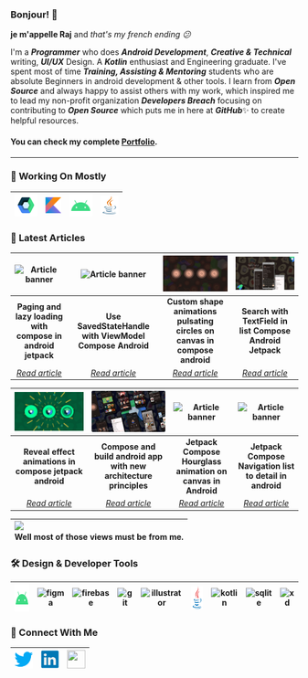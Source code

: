 ### Bonjour! :speech_balloon:
**je m'appelle Raj** and *that's my french ending :confused:*

<!-- ### :unamused: About Me -->
<!-- *Hi !*  -->
I'm a ***Programmer*** who does ***Android Development***, ***Creative & Technical*** writing, ***UI/UX*** Design. A ***Kotlin*** enthusiast and Engineering graduate. I've spent most of time ***Training, Assisting & Mentoring*** students who are absolute Beginners in android development & other tools. I learn from ***Open Source*** and always happy to assist others with my work, which inspired me to lead my non-profit organization ***Developers Breach*** focusing on contributing to ***Open Source*** which puts me in here at ***GitHub***:sparkles: to create helpful resources.
  
#### You can check my complete [Portfolio](https://developersbreach.com/profiles/rajasekhar/).
___
### :musical_note: Working On Mostly  
| <img align="center" src="/Images/compose.png" height="40" width="40"/> | <img align="center" src="/Images/kotlin.png" height="28" width="28"/> | <img align="center" src="/Images/android.png" height="40" width="40"/> | <img align="center" src="/Images/java.png" height="32" width="32"/> |
| :-: | :-: | :-: | :-: |
  
### 📕 Latest Articles<br>

| <img src="https://developersbreach.com/wp-content/uploads/2023/03/Paging-featured-image.png" alt="Article banner" width="600" /> | <img src="https://developersbreach.com/wp-content/uploads/2023/01/SavedStateHandleFeaturedImage.png" alt="Article banner" width="600" /> | <img src="https://github.com/RajashekarRaju/compose-actors/blob/master/assets/custom-animations-blog-preview-image.png" alt="Article banner" width="600" /> | <img src="https://github.com/RajashekarRaju/compose-actors/blob/master/assets/textfield-blog-preview-image.png" alt="Article banner" width="600" /> |
| :-: | :-: | :-: | :-: | 
| **Paging and lazy loading with compose in android jetpack** | **Use SavedStateHandle with ViewModel Compose Android** | **Custom shape animations pulsating circles on canvas in compose android** | **Search with TextField in list Compose Android Jetpack** |
| [*Read article*](https://developersbreach.com/paging-compose-android/) | [*Read article*](https://developersbreach.com/savedstatehandle-viewmodel-android/) | [*Read article*](https://developersbreach.com/custom-shape-animations-pulsating-circles-canvas-compose/) | [*Read article*](https://developersbreach.com/search-with-textfield-list-compose/) |
  
| <img src="https://github.com/RajashekarRaju/compose-actors/blob/master/assets/reveal-effect-ani-blog-preview-image.png" alt="Article banner" width="600" /> | <img src="https://github.com/RajashekarRaju/compose-actors/blob/master/assets/banner.png" alt="Article banner" width="600" /> | <img src="https://developersbreach.com/wp-content/uploads/2021/10/HourglassAnimations.png" alt="Article banner" width="600" /> | <img src="https://developersbreach.com/wp-content/uploads/2021/09/ListDetail.png" alt="Article banner" width="600" /> |
| :-: | :-: | :-: | :-: | 
| **Reveal effect animations in compose jetpack android** | **Compose and build android app with new architecture principles** | **Jetpack Compose Hourglass animation on canvas in Android** | **Jetpack Compose Navigation list to detail in android** |
| [*Read article*](https://developersbreach.com/reveal-effect-animations-compose-android/) | [*Read article*](https://developersbreach.com/compose-android-app-architecture/) | [*Read article*](https://developersbreach.com/hourglass-animation-canvas-compose/) | [*Read article*](https://developersbreach.com/list-detail-navigation-compose/) |

| ![](https://komarev.com/ghpvc/?username=RajashekarRaju)<br>Well most of those views must be from me. |
| :- |

### 🛠️ Design & Developer Tools
| <img align="center" src="/Images/android.png" height="48" width="48"/> | <img align="center" src="https://www.vectorlogo.zone/logos/figma/figma-icon.svg" alt="figma" width="40" height="40"/> | <img align="center" src="https://www.vectorlogo.zone/logos/firebase/firebase-icon.svg" alt="firebase" width="40" height="40"/> | <img align="center" src="https://www.vectorlogo.zone/logos/git-scm/git-scm-icon.svg" alt="git" width="40" height="40"/> | <img align="center" src="https://www.vectorlogo.zone/logos/adobe_illustrator/adobe_illustrator-icon.svg" alt="illustrator" width="36" height="36"/> | <img align="center" src="https://raw.githubusercontent.com/devicons/devicon/master/icons/java/java-original.svg" alt="java" width="40" height="40"/> | <img align="center" src="https://www.vectorlogo.zone/logos/kotlinlang/kotlinlang-icon.svg" alt="kotlin" width="36" height="36"/> | <img align="center" src="https://www.vectorlogo.zone/logos/sqlite/sqlite-icon.svg" alt="sqlite" width="40" height="40"/> | <img align="center" src="https://cdn.worldvectorlogo.com/logos/adobe-xd.svg" alt="xd" width="36" height="36"/> |
| :-: | :-: | :-: | :-: | :-: | :-: | :-: | :-: | :-: |

### :link: Connect With Me
| <a href="https://twitter.com/rajashekarke"><img align="center" src="/Images/twitter.png" height="32" width="32"/> | <a href="https://www.linkedin.com/in/rajasekhar-k-e/"><img align="center" src="/Images/linkedin.png" height="32" width="32"/> | <a href="https://twitter.com/rajashekarke"><img align="center" src="https://developersbreach.com/wp-content/uploads/2021/05/cropped-company-logo-low-e1620530924648.png" height="32" width="32"/> |
| :-: | :-: | :-: |
  
<!-- <details>
  <summary> Title
    
  </summary>
</details> -->
  
<!-- ### New Blogs posts -->
<!-- BLOG-POST-LIST:START -->
<!-- - [Reveal effect animations in compose jetpack android](https://developersbreach.com/reveal-effect-animations-compose-android/)
- [Architecture for Compose android apps – new revamped principles](https://developersbreach.com/compose-android-app-architecture/)
- [Search with TextField in list Compose Android Jetpack](https://developersbreach.com/search-with-textfield-list-compose/)
- [Custom shape animations pulsating circles on canvas in compose android](https://developersbreach.com/custom-shape-animations-pulsating-circles-canvas-compose/)
- [Jetpack Compose Hourglass animation on canvas in Android](https://developersbreach.com/hourglass-animation-canvas-compose/) -->
<!-- BLOG-POST-LIST:END -->

